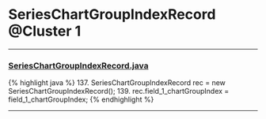 # SeriesChartGroupIndexRecord @Cluster 1

***

### [SeriesChartGroupIndexRecord.java](https://searchcode.com/codesearch/view/15642385/)
{% highlight java %}
137. SeriesChartGroupIndexRecord rec = new SeriesChartGroupIndexRecord();
139. rec.field_1_chartGroupIndex = field_1_chartGroupIndex;
{% endhighlight %}

***

